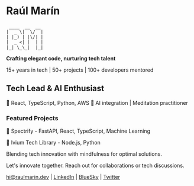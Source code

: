 # Raúl Marín

```
 ____  __  __ 
|  _ \|  \/  |
| |_) | |\/| |
|  _ <| |  | |
|_| \_\_|  |_|
```

**Crafting elegant code, nurturing tech talent**

15+ years in tech | 50+ projects | 100+ developers mentored

## Tech Lead & AI Enthusiast
🚀 React, TypeScript, Python, AWS
🧠 AI integration | Meditation practitioner

### Featured Projects
🌟 Spectrify - FastAPI, React, TypeScript, Machine Learning

🔧 Ivium Tech Library - Node.js, Python

Blending tech innovation with mindfulness for optimal solutions.

Let's innovate together. Reach out for collaborations or tech discussions.

[hi@raulmarin.dev](mailto:hi@raulmarin.dev) | [LinkedIn](https://www.linkedin.com/in/raulmarindev) | [BlueSky](https://bsky.app/profile/raulmarin.dev) | [Twitter](https://www.twitter.com/raulmarindev)
